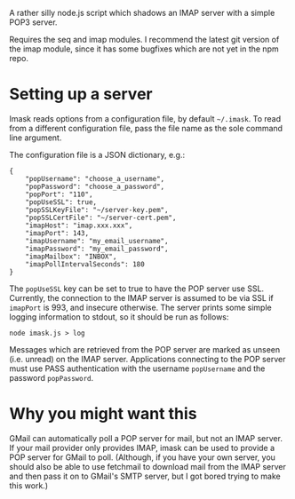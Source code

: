 A rather silly node.js script which shadows an IMAP server with a simple POP3 server.

Requires the seq and imap modules. I recommend the latest git version
of the imap module, since it has some bugfixes which are not yet in
the npm repo.

Setting up a server
===================

Imask reads options from a configuration file, by default `~/.imask`. To
read from a different configuration file, pass the file name as the
sole command line argument.

The configuration file is a JSON dictionary, e.g.:

    {
        "popUsername": "choose_a_username",
        "popPassword": "choose_a_password",
        "popPort": "110",
        "popUseSSL": true,
        "popSSLKeyFile": "~/server-key.pem",
        "popSSLCertFile": "~/server-cert.pem",
        "imapHost": "imap.xxx.xxx",
        "imapPort": 143,
        "imapUsername": "my_email_username",
        "imapPassword": "my_email_password",
        "imapMailbox": "INBOX",
        "imapPollIntervalSeconds": 180
    }

The `popUseSSL` key can be set to true to have the POP server use
SSL. Currently, the connection to the IMAP server is assumed to be via
SSL if `imapPort` is 993, and insecure otherwise. The server prints some
simple logging information to stdout, so it should be run as follows:

    node imask.js > log

Messages which are retrieved from the POP server are marked as unseen
(i.e. unread) on the IMAP server. Applications connecting to the POP
server must use PASS authentication with the username `popUsername` and
the password `popPassword`.

Why you might want this
=======================
GMail can automatically poll a POP server for mail, but not an IMAP
server. If your mail provider only provides IMAP, imask can be used to
provide a POP server for GMail to poll. (Although, if you have your
own server, you should also be able to use fetchmail to download mail
from the IMAP server and then pass it on to GMail's SMTP server, but I
got bored trying to make this work.)